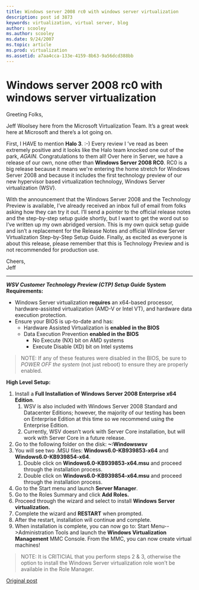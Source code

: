 ```yaml
---
title: Windows server 2008 rc0 with windows server virtualization
description: post id 3873
keywords: virtualization, virtual server, blog
author: scooley
ms.author: scooley
ms.date: 9/24/2007
ms.topic: article
ms.prod: virtualization
ms.assetid: a7aa4cca-133e-4159-8b63-9a56dcd388bb
---
```


# Windows server 2008 rc0 with windows server virtualization

Greeting Folks,

Jeff Woolsey here from the Microsoft Virtualization Team. It’s a great week here at Microsoft and there’s a lot going on.

First, I HAVE to mention **Halo 3**. :-) Every review I ’ve read as been extremely positive and it looks like the Halo team knocked one out of the park, _AGAIN._ Congratulations to them all! Over here in Server, we have a release of our own, none other than **Windows Server 2008 RC0**. RC0 is a big release because it means we're entering the home stretch for Windows Server 2008 and because it includes the first technology preview of our new hypervisor based virtualization technology, Windows Server virtualization (WSV).


With the announcement that the Windows Server 2008 and the Technology Preview is available, I’ve already received an inbox full of email from folks asking how they can try it out. I’ll send a pointer to the official release notes and the step-by-step setup guide shortly, but I want to get the word out so I’ve written up my own abridged version.  This is my own quick setup guide and isn’t a replacement for the Release Notes and official Window Server Virtualization Step-by-Step Setup Guide.  Finally, as excited as everyone is about this release, please remember that this is Technology Preview and is not recommended for production use.

Cheers,  
Jeff

****

**_WSV Customer Technology Preview (CTP) Setup Guide_** **System Requirements:**

* Windows Server virtualization **requires** an x64-based processor, hardware-assisted virtualization (AMD-V or Intel VT), and hardware data execution protection.
* Ensure your BIOS is up-to-date and has:
  * Hardware Assisted Virtualization is **enabled in the BIOS**
  * Data Execution Prevention **enabled in the BIOS**
    * No Execute (NX) bit on AMD systems
    * Execute Disable (XD) bit on Intel systems

> NOTE: If any of these features were disabled in the BIOS, be sure to _POWER OFF the system_ (not just reboot) to ensure they are properly enabled.

**High Level Setup:**

1. Install a **Full Installation of Windows Server 2008 Enterprise x64 Edition**.
   1. WSV is also included with Windows Server 2008 Standard and Datacenter Editions; however, the majority of our testing has been on Enterprise Edition at this time so we recommend using the Enterprise Edition.
   2. Currently, WSV doesn’t work with Server Core installation, but will work with Server Core in a future release.
2. Go to the following folder on the disk: **~:Windowswsv**
3. You will see two .MSU files: **Windows6.0-KB939853-x64** and **Windows6.0-KB939854-x64**.
    1. Double click on **Windows6.0-KB939853-x64.msu** and proceed through the installation process.
    2. Double click on **Windows6.0-KB939854-x64.msu** and proceed through the installation process.
4. Go to the Start menu and launch **Server Manager**.
5. Go to the Roles Summary and click **Add Roles.**
6. Proceed through the wizard and select to install **Windows Server virtualization.**
7. Complete the wizard and **RESTART** when prompted.
8. After the restart, installation will continue and complete.
9. When installation is complete, you can now go to: Start Menu-->Administration Tools and launch the **Windows Virtualization Management** MMC Console. From the MMC, you can now create virtual machines!

> NOTE: It is CRITICIAL that you perform steps 2 & 3, otherwise the option to install the Windows Server virtualization role won’t be available in the Role Manager.

[Original post](https://blogs.technet.microsoft.com/virtualization/2007/09/24/windows-server-2008-rc0-with-windows-server-virtualization/)